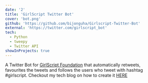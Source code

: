 ```yaml
---
date: '2'
title: 'GirlScript Twitter Bot'
cover: 'bot.png'
github: 'https://github.com/bijonguha/Girlscript-Twitter-Bot'
external: 'https://twitter.com/girlscript_bot'
tech:
  - Python
  - tweepy
  - Twitter API
showInProjects: true
---
```


A Twitter Bot for [GirlScript Foundation](https://www.girlscript.tech/) that automatically retweets, favourites the tweets and follows the users who tweet with hashtag #girlscript. Checkout my tech blog on how to create it [HERE](https://www.geeksforgeeks.org/how-to-make-a-twitter-bot-in-python/)
